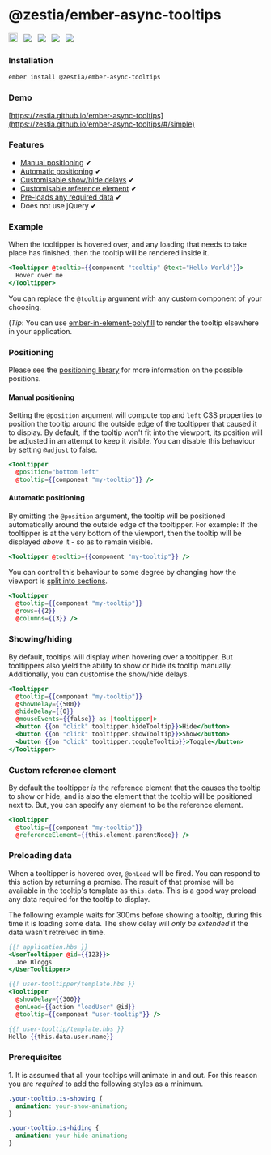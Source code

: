 # @zestia/ember-async-tooltips

<a href="https://badge.fury.io/js/%40zestia%2Fember-async-tooltips"><img src="https://badge.fury.io/js/%40zestia%2Fember-async-tooltips.svg" alt="npm version" height="18"></a> &nbsp; <a href="http://travis-ci.org/zestia/ember-async-tooltips"><img src="https://travis-ci.org/zestia/ember-async-tooltips.svg?branch=master"></a> &nbsp; <a href="https://david-dm.org/zestia/ember-async-tooltips#badge-embed"><img src="https://david-dm.org/zestia/ember-async-tooltips.svg"></a> &nbsp; <a href="https://david-dm.org/zestia/ember-async-tooltips#dev-badge-embed"><img src="https://david-dm.org/zestia/ember-async-tooltips/dev-status.svg"></a> &nbsp; <a href="https://emberobserver.com/addons/@zestia/ember-async-tooltips"><img src="https://emberobserver.com/badges/-zestia-ember-async-tooltips.svg"></a>

### Installation

```
ember install @zestia/ember-async-tooltips
```

### Demo

[https://zestia.github.io/ember-async-tooltips](https://zestia.github.io/ember-async-tooltips/#/simple)

### Features

- [Manual positioning](#manual-positioning) ✔︎
- [Automatic positioning](#automatic-positioning) ✔︎
- [Customisable show/hide delays](#showinghiding) ✔︎
- [Customisable reference element](#custom-reference-element) ✔︎
- [Pre-loads any required data]() ✔︎
- Does not use jQuery ✔︎

### Example

When the tooltipper is hovered over, and any loading that needs to take place has finished, then the tooltip will be rendered inside it.

```handlebars
<Tooltipper @tooltip={{component "tooltip" @text="Hello World"}}>
  Hover over me
</Tooltipper>
```

You can replace the `@tooltip` argument with any custom component of your choosing.

(_Tip_: You can use [ember-in-element-polyfill](https://github.com/kaliber5/ember-in-element-polyfill) to render the tooltip elsewhere in your application.

### Positioning

Please see the [positioning library](https://github.com/zestia/position-utils#zestiaposition-utils) for more information on the possible positions.

#### Manual positioning

Setting the `@position` argument will compute `top` and `left` CSS properties to position the tooltip around the outside edge of the tooltipper that caused it to display.
By default, if the tooltip won't fit into the viewport, its position will be adjusted in an attempt to keep it visible. You can disable this behaviour by setting `@adjust` to false.

```handlebars
<Tooltipper
  @position="bottom left"
  @tooltip={{component "my-tooltip"}} />
```

#### Automatic positioning

By omitting the `@position` argument, the tooltip will be positioned automatically around the outside edge of the tooltipper. For example: If the tooltipper is at the very bottom of the viewport, then the tooltip will be displayed _above_ it - so as to remain visible.

```handlebars
<Tooltipper @tooltip={{component "my-tooltip"}} />
```

You can control this behaviour to some degree by changing how the viewport is [split into sections](https://github.com/zestia/position-utils#zestiaposition-utils).

```handlebars
<Tooltipper
  @tooltip={{component "my-tooltip"}}
  @rows={{2}}
  @columns={{3}} />
```

### Showing/hiding

By default, tooltips will display when hovering over a tooltipper. But tooltippers also yield the ability to show or hide its tooltip manually.
Additionally, you can customise the show/hide delays.

```handlebars
<Tooltipper
  @tooltip={{component "my-tooltip"}}
  @showDelay={{500}}
  @hideDelay={{0}}
  @mouseEvents={{false}} as |tooltipper|>
  <button {{on "click" tooltipper.hideTooltip}}>Hide</button>
  <button {{on "click" tooltipper.showTooltip}}>Show</button>
  <button {{on "click" tooltipper.toggleTooltip}}>Toggle</button>
</Tooltipper>
```

### Custom reference element

By default the tooltipper _is_ the reference element that the causes the tooltip to show or hide, and is also the element that the tooltip will be positioned next to. But, you can specify any element to be the reference element.

```handlebars
<Tooltipper
  @tooltip={{component "my-tooltip"}}
  @referenceElement={{this.element.parentNode}} />
```

### Preloading data

When a tooltipper is hovered over, `@onLoad` will be fired. You can respond to this action by returning a promise. The result of that promise will be available in the tooltip's template as `this.data`. This is a good way preload any data required for the tooltip to display.

The following example waits for 300ms before showing a tooltip, during this time it is loading some data. The show delay will _only be extended_ if the data wasn't retreived in time.

```handlebars
{{! application.hbs }}
<UserTooltipper @id={{123}}>
  Joe Bloggs
</UserTooltipper>
```

```handlebars
{{! user-tooltipper/template.hbs }}
<Tooltipper
  @showDelay={{300}}
  @onLoad={{action "loadUser" @id}}
  @tooltip={{component "user-tooltip"}} />
```

```handlebars
{{! user-tooltip/template.hbs }}
Hello {{this.data.user.name}}
```

### Prerequisites

1\. It is assumed that all your tooltips will animate in and out. For this reason you are _required_ to add the following styles as a minimum.

```css
.your-tooltip.is-showing {
  animation: your-show-animation;
}

.your-tooltip.is-hiding {
  animation: your-hide-animation;
}
```
